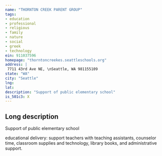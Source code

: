 ```yaml
---
name: "THORNTON CREEK PARENT GROUP"
tags:
- education
- professional
- religious
- family
- nature
- social
- greek
- technology
ein: 911037596
homepage: "thorntoncreekes.seattleschools.org"
address: |
 7711 43rd Ave NE, \nSeattle, WA 981155109
state: "WA"
city: "Seattle"
lng: 
lat: 
description: "Support of public elementary school"
is_501c3: X
---
```


## Long description

Support of public elementary school
  
  educational delivery: support teachers with teaching assistants, counselor time, classroom supplies and technology, library books, and administrative support. 
